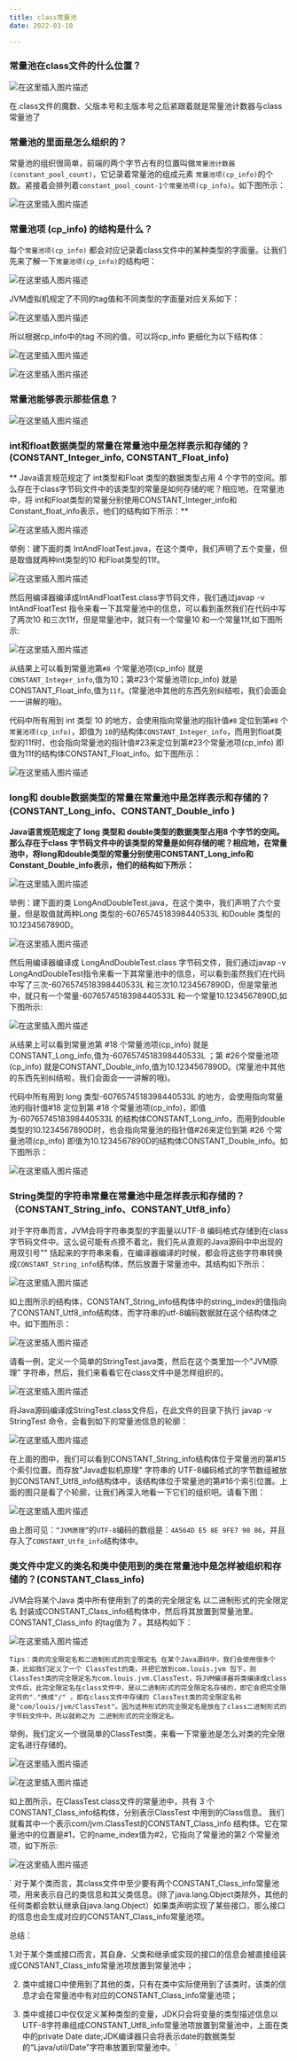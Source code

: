 ```yaml
---
title: class常量池
date: 2022-03-10

---
```


### 常量池在class文件的什么位置？

![在这里插入图片描述](https://img-blog.csdnimg.cn/1b25e0efabac4053a73823e9af55e818.png?x-oss-process=image/watermark,type_d3F5LXplbmhlaQ,shadow_50,text_Q1NETiBAbGVlZGNvZGVKb2huMDE=,size_17,color_FFFFFF,t_70,g_se,x_16)

在.class文件的魔数、父版本号和主版本号之后紧跟着就是常量池计数器与class常量池了

### 常量池的里面是怎么组织的？

 常量池的组织很简单，前端的两个字节占有的位置叫做`常量池计数器(constant_pool_count)`，它记录着常量池的组成元素  `常量池项(cp_info)`的个数。紧接着会排列着`constant_pool_count-1个常量池项(cp_info)`。如下图所示：

![在这里插入图片描述](https://img-blog.csdnimg.cn/75c9edb60d7a4aa9ae2a50f884345527.png?x-oss-process=image/watermark,type_d3F5LXplbmhlaQ,shadow_50,text_Q1NETiBAbGVlZGNvZGVKb2huMDE=,size_20,color_FFFFFF,t_70,g_se,x_16)

### 常量池项 (cp_info) 的结构是什么？

每个`常量池项(cp_info)` 都会对应记录着class文件中的某种类型的字面量。让我们先来了解一下`常量池项(cp_info)`的结构吧：

![在这里插入图片描述](https://img-blog.csdnimg.cn/5c4638189f1d41dd88a4e611774a14eb.png?x-oss-process=image/watermark,type_d3F5LXplbmhlaQ,shadow_50,text_Q1NETiBAbGVlZGNvZGVKb2huMDE=,size_19,color_FFFFFF,t_70,g_se,x_16)


JVM虚拟机规定了不同的tag值和不同类型的字面量对应关系如下：

![在这里插入图片描述](https://img-blog.csdnimg.cn/96f22d41d62c42879149db143d038e73.png?x-oss-process=image/watermark,type_d3F5LXplbmhlaQ,shadow_50,text_Q1NETiBAbGVlZGNvZGVKb2huMDE=,size_15,color_FFFFFF,t_70,g_se,x_16)

所以根据cp_info中的tag 不同的值，可以将cp_info 更细化为以下结构体：

![在这里插入图片描述](https://img-blog.csdnimg.cn/bd6c74dcd0ef4a0db37433c97ff517b5.png?x-oss-process=image/watermark,type_d3F5LXplbmhlaQ,shadow_50,text_Q1NETiBAbGVlZGNvZGVKb2huMDE=,size_19,color_FFFFFF,t_70,g_se,x_16)

![在这里插入图片描述](https://img-blog.csdnimg.cn/d4b52e3fe0f04dd79cd9b4434f31412c.png?x-oss-process=image/watermark,type_d3F5LXplbmhlaQ,shadow_50,text_Q1NETiBAbGVlZGNvZGVKb2huMDE=,size_20,color_FFFFFF,t_70,g_se,x_16)

### 常量池能够表示那些信息？

![在这里插入图片描述](https://img-blog.csdnimg.cn/c170923004dc4b0294390ae8c045458a.png?x-oss-process=image/watermark,type_d3F5LXplbmhlaQ,shadow_50,text_Q1NETiBAbGVlZGNvZGVKb2huMDE=,size_14,color_FFFFFF,t_70,g_se,x_16)

### int和float数据类型的常量在常量池中是怎样表示和存储的？(CONSTANT_Integer_info, CONSTANT_Float_info)

** Java语言规范规定了 int类型和Float 类型的数据类型占用 4 个字节的空间。那么存在于class字节码文件中的该类型的常量是如何存储的呢？相应地，在常量池中，将 int和Float类型的常量分别使用CONSTANT_Integer_info和 Constant_float_info表示，他们的结构如下所示：**

![在这里插入图片描述](https://img-blog.csdnimg.cn/0bb62717ae8f42859545b26b39dd2e43.png?x-oss-process=image/watermark,type_d3F5LXplbmhlaQ,shadow_50,text_Q1NETiBAbGVlZGNvZGVKb2huMDE=,size_19,color_FFFFFF,t_70,g_se,x_16)

举例：建下面的类 IntAndFloatTest.java，在这个类中，我们声明了五个变量，但是取值就两种int类型的10 和Float类型的11f。

![在这里插入图片描述](https://img-blog.csdnimg.cn/9af27e314b634367adc45ccdf990ba62.png?x-oss-process=image/watermark,type_d3F5LXplbmhlaQ,shadow_50,text_Q1NETiBAbGVlZGNvZGVKb2huMDE=,size_8,color_FFFFFF,t_70,g_se,x_16)

然后用编译器编译成IntAndFloatTest.class字节码文件，我们通过javap -v IntAndFloatTest 指令来看一下其常量池中的信息，可以看到虽然我们在代码中写了两次10 和三次11f，但是常量池中，就只有一个常量10 和一个常量11f,如下图所示:

![在这里插入图片描述](https://img-blog.csdnimg.cn/8dde71c61a9b495bb1e32953115f6855.png?x-oss-process=image/watermark,type_d3F5LXplbmhlaQ,shadow_50,text_Q1NETiBAbGVlZGNvZGVKb2huMDE=,size_13,color_FFFFFF,t_70,g_se,x_16)

从结果上可以看到常量池第`#8 `个常量池项(cp_info) 就是`CONSTANT_Integer_info`,值为10；第#23个常量池项(cp_info) 就是CONSTANT_Float_info,值为`11f`。(常量池中其他的东西先别纠结啦，我们会面会一一讲解的哦)。

 代码中所有用到 int 类型 10 的地方，会使用指向常量池的指针值`#8` 定位到第`#8` 个`常量池项(cp_info)`，即值为 `10`的结构体`CONSTANT_Integer_info`，而用到float类型的11f时，也会指向常量池的指针值#23来定位到第#23个常量池项(cp_info) 即值为11f的结构体CONSTANT_Float_info。如下图所示：

![在这里插入图片描述](https://img-blog.csdnimg.cn/017c43c4e77247dea87c3423cc720530.png?x-oss-process=image/watermark,type_d3F5LXplbmhlaQ,shadow_50,text_Q1NETiBAbGVlZGNvZGVKb2huMDE=,size_17,color_FFFFFF,t_70,g_se,x_16)

### long和 double数据类型的常量在常量池中是怎样表示和存储的？(CONSTANT_Long_info、CONSTANT_Double_info )

**Java语言规范规定了 long 类型和 double类型的数据类型占用8 个字节的空间。那么存在于class 字节码文件中的该类型的常量是如何存储的呢？相应地，在常量池中，将long和double类型的常量分别使用CONSTANT_Long_info和Constant_Double_info表示，他们的结构如下所示：**

![在这里插入图片描述](https://img-blog.csdnimg.cn/999625f3173d42e1837056d3c53f1afa.png?x-oss-process=image/watermark,type_d3F5LXplbmhlaQ,shadow_50,text_Q1NETiBAbGVlZGNvZGVKb2huMDE=,size_20,color_FFFFFF,t_70,g_se,x_16)

举例：建下面的类 LongAndDoubleTest.java，在这个类中，我们声明了六个变量，但是取值就两种Long 类型的-6076574518398440533L 和Double 类型的10.1234567890D。

![在这里插入图片描述](https://img-blog.csdnimg.cn/befe633b29604016b6752daad0f83f43.png?x-oss-process=image/watermark,type_d3F5LXplbmhlaQ,shadow_50,text_Q1NETiBAbGVlZGNvZGVKb2huMDE=,size_10,color_FFFFFF,t_70,g_se,x_16)

然后用编译器编译成 LongAndDoubleTest.class 字节码文件，我们通过javap -v LongAndDoubleTest指令来看一下其常量池中的信息，可以看到虽然我们在代码中写了三次-6076574518398440533L 和三次10.1234567890D，但是常量池中，就只有一个常量-6076574518398440533L 和一个常量10.1234567890D,如下图所示:

![在这里插入图片描述](https://img-blog.csdnimg.cn/814b5b6b343f493096e3751ddc53ae8c.png?x-oss-process=image/watermark,type_d3F5LXplbmhlaQ,shadow_50,text_Q1NETiBAbGVlZGNvZGVKb2huMDE=,size_16,color_FFFFFF,t_70,g_se,x_16)

从结果上可以看到常量池第 #18 个常量池项(cp_info) 就是CONSTANT_Long_info,值为-6076574518398440533L ；第 #26个常量池项(cp_info) 就是CONSTANT_Double_info,值为10.1234567890D。(常量池中其他的东西先别纠结啦，我们会面会一一讲解的哦)。

代码中所有用到 long 类型-6076574518398440533L 的地方，会使用指向常量池的指针值#18 定位到第 #18 个常量池项(cp_info)，即值为-6076574518398440533L 的结构体CONSTANT_Long_info，而用到double类型的10.1234567890D时，也会指向常量池的指针值#26来定位到第 #26 个常量池项(cp_info) 即值为10.1234567890D的结构体CONSTANT_Double_info。如下图所示：

![在这里插入图片描述](https://img-blog.csdnimg.cn/723b86bfdc784c3497054f88562a2d97.png?x-oss-process=image/watermark,type_d3F5LXplbmhlaQ,shadow_50,text_Q1NETiBAbGVlZGNvZGVKb2huMDE=,size_20,color_FFFFFF,t_70,g_se,x_16)


### String类型的字符串常量在常量池中是怎样表示和存储的？（CONSTANT_String_info、CONSTANT_Utf8_info）

对于字符串而言，JVM会将字符串类型的字面量以UTF-8 编码格式存储到在class字节码文件中。这么说可能有点摸不着北，我们先从直观的Java源码中中出现的用双引号"" 括起来的字符串来看，在编译器编译的时候，都会将这些字符串转换成`CONSTANT_String_info`结构体，然后放置于常量池中。其结构如下所示：

![在这里插入图片描述](https://img-blog.csdnimg.cn/2d96ed636e034ee9aae656ee77a38388.png?x-oss-process=image/watermark,type_d3F5LXplbmhlaQ,shadow_50,text_Q1NETiBAbGVlZGNvZGVKb2huMDE=,size_19,color_FFFFFF,t_70,g_se,x_16)

如上图所示的结构体，CONSTANT_String_info结构体中的string_index的值指向了CONSTANT_Utf8_info结构体，而字符串的utf-8编码数据就在这个结构体之中。如下图所示：

![在这里插入图片描述](https://img-blog.csdnimg.cn/8492bea11ddf4eef9996db6afe01df3a.png?x-oss-process=image/watermark,type_d3F5LXplbmhlaQ,shadow_50,text_Q1NETiBAbGVlZGNvZGVKb2huMDE=,size_18,color_FFFFFF,t_70,g_se,x_16)

请看一例，定义一个简单的StringTest.java类，然后在这个类里加一个"JVM原理" 字符串，然后，我们来看看它在class文件中是怎样组织的。

![在这里插入图片描述](https://img-blog.csdnimg.cn/1bfda7b5dea0474384360c80006b92c9.png?x-oss-process=image/watermark,type_d3F5LXplbmhlaQ,shadow_50,text_Q1NETiBAbGVlZGNvZGVKb2huMDE=,size_10,color_FFFFFF,t_70,g_se,x_16)

将Java源码编译成StringTest.class文件后，在此文件的目录下执行 javap -v StringTest 命令，会看到如下的常量池信息的轮廓：

![在这里插入图片描述](https://img-blog.csdnimg.cn/c646b0a9e4a64001a5f399283a1d1801.png?x-oss-process=image/watermark,type_d3F5LXplbmhlaQ,shadow_50,text_Q1NETiBAbGVlZGNvZGVKb2huMDE=,size_16,color_FFFFFF,t_70,g_se,x_16)

在上面的图中，我们可以看到CONSTANT_String_info结构体位于常量池的第#15个索引位置。而存放"Java虚拟机原理" 字符串的 UTF-8编码格式的字节数组被放到CONSTANT_Utf8_info结构体中，该结构体位于常量池的第#16个索引位置。上面的图只是看了个轮廓，让我们再深入地看一下它们的组织吧。请看下图：

![在这里插入图片描述](https://img-blog.csdnimg.cn/f13b2bdeda6741d8b6cea27783f3d70d.png?x-oss-process=image/watermark,type_d3F5LXplbmhlaQ,shadow_50,text_Q1NETiBAbGVlZGNvZGVKb2huMDE=,size_20,color_FFFFFF,t_70,g_se,x_16)

由上图可见：`“JVM原理”`的`UTF-8`编码的数组是：`4A564D E5 8E 9FE7 90 86`，并且存入了`CONSTANT_Utf8_info`结构体中。

### 类文件中定义的类名和类中使用到的类在常量池中是怎样被组织和存储的？(CONSTANT_Class_info)

JVM会将某个Java 类中所有使用到了的类的完全限定名 以二进制形式的完全限定名 封装成CONSTANT_Class_info结构体中，然后将其放置到常量池里。CONSTANT_Class_info 的tag值为 7 。其结构如下：

![在这里插入图片描述](https://img-blog.csdnimg.cn/04406d480303483989409aed698cfe78.png?x-oss-process=image/watermark,type_d3F5LXplbmhlaQ,shadow_50,text_Q1NETiBAbGVlZGNvZGVKb2huMDE=,size_17,color_FFFFFF,t_70,g_se,x_16)

`Tips：类的完全限定名和二进制形式的完全限定名
      在某个Java源码中，我们会使用很多个类，比如我们定义了一个 ClassTest的类，并把它放到com.louis.jvm 包下，则 ClassTest类的完全限定名为com.louis.jvm.ClassTest，将JVM编译器将类编译成class文件后，此完全限定名在class文件中，是以二进制形式的完全限定名存储的，即它会把完全限定符的"."换成"/" ，即在class文件中存储的 ClassTest类的完全限定名称是"com/louis/jvm/ClassTest"。因为这种形式的完全限定名是放在了class二进制形式的字节码文件中，所以就称之为 二进制形式的完全限定名。`

举例，我们定义一个很简单的ClassTest类，来看一下常量池是怎么对类的完全限定名进行存储的。

![在这里插入图片描述](https://img-blog.csdnimg.cn/ad99ec584f7343fa89f201b931ed2144.png)

![在这里插入图片描述](https://img-blog.csdnimg.cn/935e07e5c2bf40e8a491b9a48d9bc3ab.png?x-oss-process=image/watermark,type_d3F5LXplbmhlaQ,shadow_50,text_Q1NETiBAbGVlZGNvZGVKb2huMDE=,size_19,color_FFFFFF,t_70,g_se,x_16)

如上图所示，在ClassTest.class文件的常量池中，共有 3 个CONSTANT_Class_info结构体，分别表示ClassTest 中用到的Class信息。 我们就看其中一个表示com/jvm.ClassTest的CONSTANT_Class_info 结构体。它在常量池中的位置是#1，它的name_index值为#2，它指向了常量池的第2 个常量池项，如下所示:

![在这里插入图片描述](https://img-blog.csdnimg.cn/fff200b73d1f40f89c8a2921f73b47ad.png?x-oss-process=image/watermark,type_d3F5LXplbmhlaQ,shadow_50,text_Q1NETiBAbGVlZGNvZGVKb2huMDE=,size_20,color_FFFFFF,t_70,g_se,x_16)

`  对于某个类而言，其class文件中至少要有两个CONSTANT_Class_info常量池项，用来表示自己的类信息和其父类信息。(除了java.lang.Object类除外，其他的任何类都会默认继承自java.lang.Object）如果类声明实现了某些接口，那么接口的信息也会生成对应的CONSTANT_Class_info常量池项。

总结：
        
1.对于某个类或接口而言，其自身、父类和继承或实现的接口的信息会被直接组装成CONSTANT_Class_info常量池项放置到常量池中；  
       
2. 类中或接口中使用到了其他的类，只有在类中实际使用到了该类时，该类的信息才会在常量池中有对应的CONSTANT_Class_info常量池项；
        
3. 类中或接口中仅仅定义某种类型的变量，JDK只会将变量的类型描述信息以UTF-8字符串组成CONSTANT_Utf8_info常量池项放置到常量池中，上面在类中的private Date date;JDK编译器只会将表示date的数据类型的“Ljava/util/Date”字符串放置到常量池中。`


